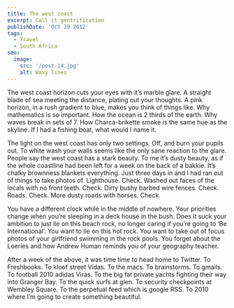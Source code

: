 ```yaml
---
title: The west coast
excerpt: Call it gentrification
publishDate: 'Oct 29 2012'
tags:
  - Travel
  - South Africa
seo:
  image:
    src: '/post-14.jpg'
    alt: Wavy lines
---
```



The west coast horizon cuts your eyes with it’s marble glare. A straight blade of sea meeting the distance, plating out your thoughts. A pink horizon, in a rush gradient to blue, makes you think of things like. Why mathematics is so important. How the ocean is 2 thirds of the earth. Why waves break in sets of 7. How Charca-brikette smoke is the same hue as the skyline. If I had a fishing boat, what would I name it.

The light on the west coast has only two settings. Off, and burn your pupils out. To white wash your walls seems like the only sane reaction to the glare. People say the west coast has a stark beauty. To me it’s dusty beauty, as if the whole coastline had been left for a week on the back of a bakkie. It’s chalky brownness blankets everything. Just three days in and I had ran out of things to take photos of. Lighthouse. Check. Washed out faces of the locals with no front teeth. Check. Dirty bushy barbed wire fences. Check. Roads. Check. More dusty roads with horses. Check.

You have a different clock while in the middle of nowhere. Your priorities change when you’re sleeping in a deck house in the bush. Does it suck your ambition to just lie on this beach rock, no longer caring if you’re going to ‘Be International’. You want to lie on this hot rock. You want to take out of focus photos of your girlfriend swimming in the rock pools. You forget about the Loeries and how Andrew Human reminds you of your geography teacher.

After a week of the above, it was time time to head home to Twitter. To Freshbooks. To kloof street Vidas. To the macs. To brainstorms. To gmails. To football 2010 adidas Viras. To the big fat private yachts fighting their way into Granger Bay. To the quick surfs at glen. To security checkpoints at Wembley Square. To the perpetual feed which is google RSS.  To 2010 where I’m going to create something beautiful.